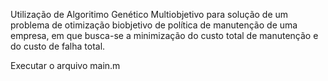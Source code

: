 Utilização de Algoritimo Genético Multiobjetivo para solução de um problema de otimização biobjetivo de política de manutenção de uma empresa, em que busca-se a minimização do custo total de manutenção e do custo de falha total.

Executar o arquivo main.m
